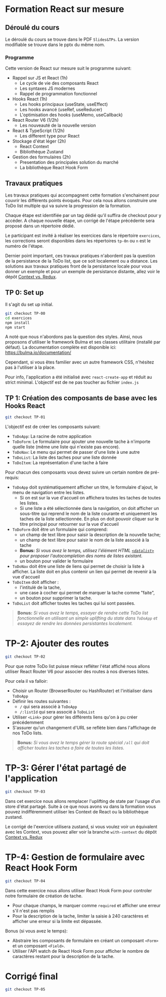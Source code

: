 # Formation React sur mesure

## Déroulé du cours

Le déroulé du cours se trouve dans le PDF `Slides&TPs`.
La version modifiable se trouve dans le pptx du même nom.

### Programme

Cette version de React sur mesure suit le programme suivant:

- Rappel sur JS et React (1h)
  - Le cycle de vie des composants React
  - Les syntaxes JS modernes
  - Rappel de programmation fonctionnel
- Hooks React (1h)
  - Les hooks principaux (useState, useEffect)
  - Les hooks avancé (useRef, useReducer)
  - L'optimisation des hooks (useMemo, useCallback)
- React Router V6 (1/2h)
  - Les nouveauté de la nouvelle version
- React & TypeScript (1/2h)
  - Les different type pour React
- Stockage d'état léger (2h)
  - React Context
  - Bibliothèque Zustand
- Gestion des formulaires (2h)
  - Presentation des principales solution du marché
  - La bibliothèque React Hook Form

## Travaux pratiques

Les travaux pratiques qui accompagnent cette formation s'enchainent pour couvrir les différents points évoqués. Pour cela nous allons construire une ToDo list multiple qui va suivre la progression de la formation.

Chaque étape est identifiée par un tag dédié qu'il suffira de checkout pour y accéder. A chaque nouvelle étape, un corrigé de l'étape précédente sera proposé dans un répertoire dédié.

Le participant est invité à réaliser les exercices dans le répertoire `exercices`, les corrections seront disponibles dans les répertoires `tp-0n` ou `n` est le numéro de l'étape.

Dernier point important, ces travaux pratiques n'abordent pas la question de la persistance de la ToDo list, que ce soit localement ou a distance. Les solutions aux travaux pratiques front de la persistance locale pour vous donner un exemple et pour un exemple de persistance distante, allez voir le dépôt [Context vs. Redux](https://github.com/Zenika/react-context-vs-redux).

## TP 0: Set up

Il s'agit du set up initial.

```sh
git checkout TP-00
cd exercices
npm install
npm start
```

A noté que nous n'abordons pas la question des styles. Ainsi, nous proposons d'utiliser le framework Bulma et ses classes utilitaire (installé par défaut). La documentation complète est disponible ici: https://bulma.io/documentation/

Cependant, si vous êtes familier avec un autre framework CSS, n'hésitez pas à l'utiliser à la place.

Pour info, l'application a été initialisé avec `react-create-app` et réduit au strict minimal. L'objectif est de ne pas toucher au fichier `index.js`

## TP 1: Création des composants de base avec les Hooks React

```sh
git checkout TP-01
```

L'objectif est de créer les composants suivant:

- `ToDoApp`: La racine de notre application
- `ToDoForm`: Le formulaire pour ajouter une nouvelle tache à n'importe quelle liste (même une liste qui n'existe pas encore).
- `ToDoNav`: Le menu qui permet de passer d'une liste à une autre
- `ToDoList`: La liste des taches pour une liste donnée
- `ToDoItem`: La représentation d'une tache à faire

Pour chacun des composants vous devez suivre un certain nombre de pré-requis:

 - `ToDoApp` doit systématiquement afficher un titre, le formulaire d'ajout, le menu de navigation entre les listes.
   - Si on est sur la vue d'accueil on affichera toutes les taches de toutes les listes.
   - Si une liste a été sélectionnée dans la navigation, on doit afficher un sous-titre qui reprend le nom de la liste courante et uniquement les taches de la liste sélectionnée. En plus on doit pouvoir cliquer sur le titre principal pour retourner sur la vue d'accueil
 - `ToDoForm` doit être un formulaire qui comprend:
   - un champ de text libre pour saisir la description de la nouvelle tache;
   - un champ de text libre pour saisir le nom de la liste associé à la tache
   - **Bonus:** _Si vous avez le temps, utilisez l'élément HTML [`<datalist>`](https://developer.mozilla.org/en-US/docs/Web/HTML/Element/datalist) pour proposer l'autocompletion des noms de listes existant._
   - un bouton pour valider le formulaire
 - `ToDoNav` doit être une liste de liens qui permet de choisir la liste à afficher. La liste doit en plus contenir un lien qui permet de revenir à la vue d'accueil
 - `ToDoItem` doit afficher :
   - l'intitulé de la tache,
   - une case à cocher qui permet de marquer la tache comme "faite",
   - un bouton pour supprimer la tache.
 - `ToDoList` doit afficher toutes les taches qui lui sont passées.

> **Bonus:** _Si vous avez le temps, essayer de rendre cette ToDo list fonctionnelle en utilisant un simple uplifting du state dans `ToDoApp` et essayez de rendre les données persistantes localement._

# TP-2: Ajouter des routes

```sh
git checkout TP-02
```

Pour que notre ToDo list puisse mieux refléter l'état affiché nous allons utiliser React Router V6 pour associer des routes à nos diverses listes.

Pour cela il va falloir:

- Choisir un Router (BrowserRouter ou HashRouter) et l'initialiser dans `ToDoApp`
- Définir les routes suivantes :
  - `/` qui sera associé à `ToDoApp`
  - `/:listId` qui sera associé à `ToDoList`
- Utiliser `<Link>` pour gérer les différents liens qu'on à pu créer précédemment
- S'assurer qu'un changement d'URL se reflète bien dans l'affichage de nos ToDo lists.

> **Bonus:** _Si vous avez le temps gérer la route spécial `/all` qui doit afficher toutes les taches a faire de toutes les listes._

# TP-3: Gérer l'état partagé de l'application

```sh
git checkout TP-03
```

Dans cet exercice nous allons remplacer l'uplifting de state par l'usage d'un store d'état partagé. Suite à ce que nous avons vu dans la formation vous pouvez indifféremment utiliser les Context de React ou la bibliothèque zustand.

Le corrigé de l'exercice utilisera zustand, si vous voulez voir un équivalent avec les Context, vous pouvez aller voir la branche `with-context` du dépôt [Context vs. Redux](https://github.com/Zenika/react-context-vs-redux)

# TP-4: Gestion de formulaire avec React Hook Form

```sh
git checkout TP-04
```

Dans cette exercice nous allons utiliser React Hook Form pour controler notre formulaire de création de tache.

- Pour chaque champs, le marquer comme `required` et afficher une erreur s'il n'est pas remplis
- Pour la description de la tache, limiter la saisie à 240 caractères et afficher une erreur si la limite est dépassée.

Bonus (si vous avez le temps):
- Abstraire les composants de formulaire en créant un composant `<Form>` et un composant `<Field>`.
- Utiliser l'API watch de React Hook Form pour afficher le nombre de caractères restant pour la description de la tache.


# Corrigé final

```sh
git checkout TP-05
```
